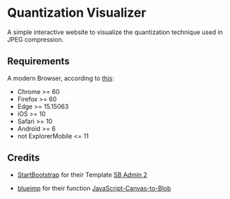 # Quantization Visualizer

A simple interactive website to visualize the quantization technique used in JPEG compression.

## Requirements

A modern Browser, according to [this](https://github.com/browserslist/browserslist#readme):

- Chrome >= 60
- Firefox >= 60
- Edge >= 15.15063
- iOS >= 10
- Safari >= 10
- Android >= 6
- not ExplorerMobile <= 11

## Credits

- [StartBootstrap](https://github.com/startbootstrap) for their Template [SB Admin 2](https://github.com/startbootstrap/startbootstrap-sb-admin-2)

- [blueimp](https://github.com/blueimp/) for their function [JavaScript-Canvas-to-Blob](https://github.com/blueimp/JavaScript-Canvas-to-Blob)
